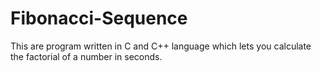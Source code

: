 # Fibonacci-Sequence
This are program written in C and C++ language which lets you calculate the factorial of a number in seconds.
